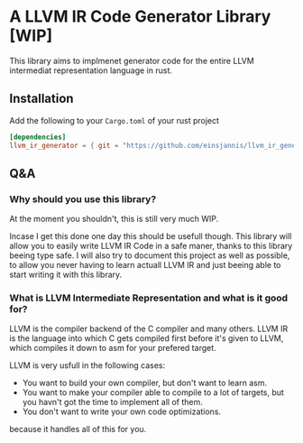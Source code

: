 # A LLVM IR Code Generator Library [WIP]

This library aims to implmenet generator code for the entire LLVM intermediat representation language in rust.

## Installation

Add the following to your `Cargo.toml` of your rust project
```toml
[dependencies]
llvm_ir_generator = { git = "https://github.com/einsjannis/llvm_ir_generator" }
```

## Q&A

### Why should you use this library?

At the moment you shouldn't, this is still very much WIP.

Incase I get this done one day this should be usefull though.
This library will allow you to easily write LLVM IR Code in a safe maner,
thanks to this library beeing type safe.
I will also try to document this project as well as possible,
to allow you never having to learn actuall LLVM IR
and just beeing able to start writing it with this library.

### What is LLVM Intermediate Representation and what is it good for?

LLVM is the compiler backend of the C compiler and many others.
LLVM IR is the language into which C gets compiled first before it's given to LLVM,
which compiles it down to asm for your prefered target.

LLVM is very usfull in the following cases:
 - You want to build your own compiler,
 but don't want to learn asm.
 - You want to make your compiler able to compile to a lot of targets,
 but you havn't got the time to implement all of them.
 - You don't want to write your own code optimizations.

because it handles all of this for you.
